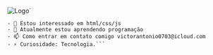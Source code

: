 <img src="[https://exemplo.com/logo.png](https://icones.pro/wp-content/uploads/2021/04/icone-d-ordinateur-rose.png" alt="Logo">`
```- 👋 Olá, sou @VictorOrtiz
- 👀 Estou interessado em html/css/js
- 🌱 Atualmente estou aprendendo programação
- 📫 Como entrar em contato comigo victorantonio0703@icloud.com
- ⚡ Curiosidade: Tecnologia.```
